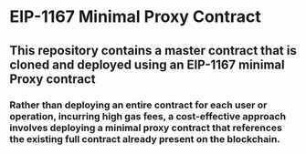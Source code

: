 # EIP-1167 Minimal Proxy Contract
## This repository contains a master contract that is cloned and deployed using an EIP-1167 minimal Proxy contract
### Rather than deploying an entire contract for each user or operation, incurring high gas fees, a cost-effective approach involves deploying a minimal proxy contract that references the existing full contract already present on the blockchain.

